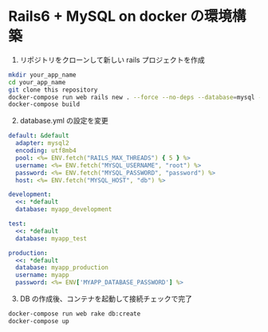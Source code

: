 # Rails6 + MySQL on docker の環境構築

1. リポジトリをクローンして新しい rails プロジェクトを作成

```sh
mkdir your_app_name
cd your_app_name
git clone this repository
docker-compose run web rails new . --force --no-deps --database=mysql --skip-test --webpacker
docker-compose build
```

2. database.yml の設定を変更

```database.yml
default: &default
  adapter: mysql2
  encoding: utf8mb4
  pool: <%= ENV.fetch("RAILS_MAX_THREADS") { 5 } %>
  username: <%= ENV.fetch("MYSQL_USERNAME", "root") %>
  password: <%= ENV.fetch("MYSQL_PASSWORD", "password") %>
  host: <%= ENV.fetch("MYSQL_HOST", "db") %>

development:
  <<: *default
  database: myapp_development

test:
  <<: *default
  database: myapp_test

production:
  <<: *default
  database: myapp_production
  username: myapp
  password: <%= ENV['MYAPP_DATABASE_PASSWORD'] %>
```

3. DB の作成後、コンテナを起動して接続チェックで完了

```sh
docker-compose run web rake db:create
docker-compose up
```
